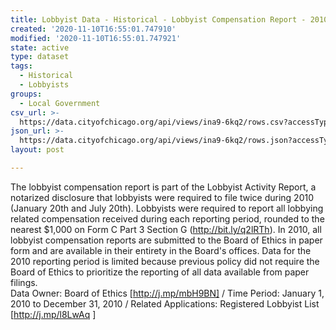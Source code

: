```yaml
---
title: Lobbyist Data - Historical - Lobbyist Compensation Report - 2010
created: '2020-11-10T16:55:01.747910'
modified: '2020-11-10T16:55:01.747921'
state: active
type: dataset
tags:
  - Historical
  - Lobbyists
groups:
  - Local Government
csv_url: >-
  https://data.cityofchicago.org/api/views/ina9-6kq2/rows.csv?accessType=DOWNLOAD
json_url: >-
  https://data.cityofchicago.org/api/views/ina9-6kq2/rows.json?accessType=DOWNLOAD
layout: post

---
```

The lobbyist compensation report is part of the Lobbyist Activity Report, a notarized disclosure that lobbyists were required to file twice during 2010 (January 20th and July 20th).
Lobbyists were required to report all lobbying related compensation received during each reporting period, rounded to the nearest $1,000 on Form C Part 3 Section G (http://bit.ly/q2lRTh).
In 2010, all lobbyist compensation reports are submitted to the Board of Ethics in paper form and are available in their entirety in the Board's offices.  Data for the 2010 reporting period is limited because previous policy did not require the Board of Ethics to prioritize the reporting of all data available from paper filings.  
Data Owner:  Board of Ethics 
[http://j.mp/mbH9BN] /
Time Period: January 1, 2010 to December 31, 2010 / 
Related Applications:  Registered Lobbyist List [http://j.mp/l8LwAq ]
